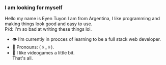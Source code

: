 ### I am looking for myself
Hello my name is Eyen Tuyon I am from Argentina, I like programming and making things look good and easy to use.</br>
P/d: I'm so bad at writing these things lol.</br>

- 👁️ I’m currently in procces of learning to be a full stack web developer.
- 🥴 Pronouns: (ㆆ_ㆆ).
- 🥲 I like videogames a little bit.</br>
That's all.
